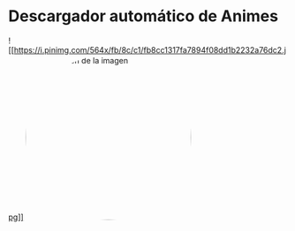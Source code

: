 # Descargador automático de Animes
![[https://i.pinimg.com/564x/fb/8c/c1/fb8cc1317fa7894f08dd1b2232a76dc2.jpg]]
<img src="https://i.pinimg.com/564x/fb/8c/c1/fb8cc1317fa7894f08dd1b2232a76dc2.jpg" alt="Descripción de la imagen" style="border-radius: 50%; width: 300px; height: 300px; margin-right: 20px;">
